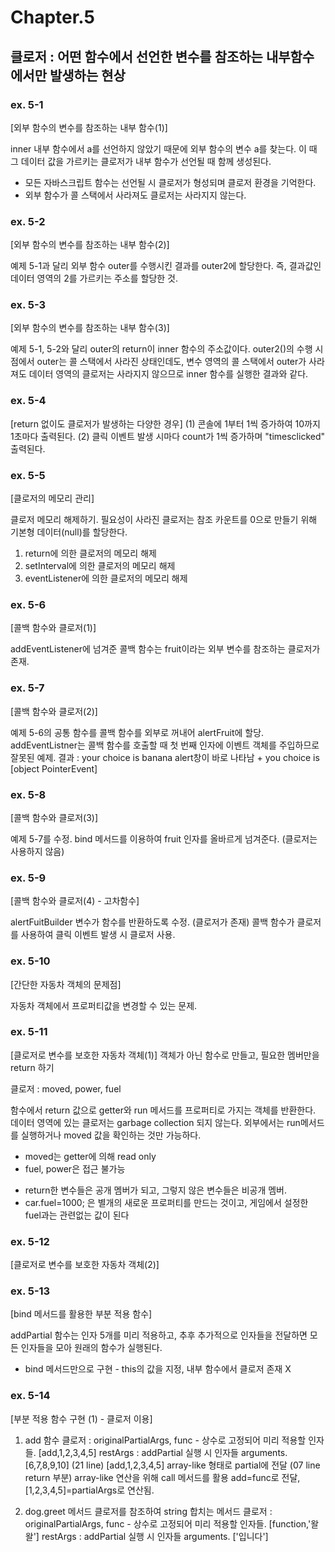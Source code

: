 # Chapter.5

## 클로저 : 어떤 함수에서 선언한 변수를 참조하는 내부함수에서만 발생하는 현상

### ex. 5-1

[외부 함수의 변수를 참조하는 내부 함수(1)]

inner 내부 함수에서 a를 선언하지 않았기 때문에 외부 함수의 변수 a를 찾는다.
이 때 그 데이터 값을 가르키는 클로저가 내부 함수가 선언될 때 함께 생성된다.

- 모든 자바스크립트 함수는 선언될 시 클로저가 형성되며 클로저 환경을 기억한다.
- 외부 함수가 콜 스택에서 사라져도 클로저는 사라지지 않는다.

### ex. 5-2

[외부 함수의 변수를 참조하는 내부 함수(2)]

예제 5-1과 달리 외부 함수 outer를 수행시킨 결과를 outer2에 할당한다.
즉, 결과값인 데이터 영역의 2를 가르키는 주소를 할당한 것.

### ex. 5-3

[외부 함수의 변수를 참조하는 내부 함수(3)]

예제 5-1, 5-2와 달리 outer의 return이 inner 함수의 주소값이다.
outer2()의 수행 시점에서 outer는 콜 스택에서 사라진 상태인데도,
변수 영역의 콜 스택에서 outer가 사라져도 데이터 영역의 클로저는 사라지지 않으므로
inner 함수를 실행한 결과와 같다.

### ex. 5-4

[return 없이도 클로저가 발생하는 다양한 경우]
(1) 콘솔에 1부터 1씩 증가하여 10까지 1초마다 출력된다.
(2) 클릭 이벤트 발생 시마다 count가 1씩 증가하며 "timesclicked" 출력된다.

### ex. 5-5

[클로저의 메모리 관리]

클로저 메모리 해제하기.
필요성이 사라진 클로저는 참조 카운트를 0으로 만들기 위해 기본형 데이터(null)를 할당한다.

1. return에 의한 클로저의 메모리 해제
2. setInterval에 의한 클로저의 메모리 해제
3. eventListener에 의한 클로저의 메모리 해제

### ex. 5-6

[콜백 함수와 클로저(1)]

addEventListener에 넘겨준 콜백 함수는 fruit이라는 외부 변수를 참조하는 클로저가 존재.

### ex. 5-7

[콜백 함수와 클로저(2)]

예제 5-6의 공통 함수를 콜백 함수를 외부로 꺼내어 alertFruit에 할당.
addEventListner는 콜백 함수를 호출할 때 첫 번째 인자에 이벤트 객체를 주입하므로 잘못된 예제.
결과 : your choice is banana alert창이 바로 나타남 + you choice is [object PointerEvent]

### ex. 5-8

[콜백 함수와 클로저(3)]

예제 5-7를 수정.
bind 메서드를 이용하여 fruit 인자를 올바르게 넘겨준다. (클로저는 사용하지 않음)

### ex. 5-9

[콜백 함수와 클로저(4) - 고차함수]

alertFuitBuilder 변수가 함수를 반환하도록 수정. (클로저가 존재)
콜백 함수가 클로저를 사용하여 클릭 이벤트 발생 시 클로저 사용.

### ex. 5-10

[간단한 자동차 객체의 문제점]

자동차 객체에서 프로퍼티값을 변경할 수 있는 문제.

### ex. 5-11

[클로저로 변수를 보호한 자동차 객체(1)]
객체가 아닌 함수로 만들고, 필요한 멤버만을 return 하기

클로저 : moved, power, fuel

함수에서 return 값으로 getter와 run 메서드를 프로퍼티로 가지는 객체를 반환한다.
데이터 영역에 있는 클로저는 garbage collection 되지 않는다.
외부에서는 run메서드를 실행하거나 moved 값을 확인하는 것만 가능하다.

- moved는 getter에 의해 read only
- fuel, power은 접근 불가능

* return한 변수들은 공개 멤버가 되고, 그렇지 않은 변수들은 비공개 멤버.
* car.fuel=1000; 은 별개의 새로운 프로퍼티를 만드는 것이고, 게임에서 설정한 fuel과는 관련없는 값이 된다

### ex. 5-12

[클로저로 변수를 보호한 자동차 객체(2)]

### ex. 5-13

[bind 메서드를 활용한 부분 적용 함수]

addPartial 함수는 인자 5개를 미리 적용하고, 추후 추가적으로 인자들을 전달하면 모든 인자들을 모아 원래의 함수가 실행된다.

- bind 메서드만으로 구현 - this의 값을 지정, 내부 함수에서 클로저 존재 X

### ex. 5-14

[부분 적용 함수 구현 (1) - 클로저 이용]

1. add 함수
   클로저 : originalPartialArgs, func - 상수로 고정되어 미리 적용할 인자들. [add,1,2,3,4,5]
   restArgs : addPartial 실행 시 인자들 arguments. [6,7,8,9,10]
   (21 line) [add,1,2,3,4,5] array-like 형태로 partial에 전달
   (07 line return 부분) array-like 연산을 위해 call 메서드를 활용
   add=func로 전달, [1,2,3,4,5]=partialArgs로 연산됨.

2. dog.greet 메서드
   클로저를 참조하여 string 합치는 메서드
   클로저 : originalPartialArgs, func - 상수로 고정되어 미리 적용할 인자들. [function,'왈왈']
   restArgs : addPartial 실행 시 인자들 arguments. ['입니다']
